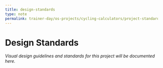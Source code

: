 ```yaml
---
title: design-standards
type: note
permalink: trainer-day/os-projects/cycling-calculators/project-standards-and-dev-notes/design-standards
---
```


# Design Standards

*Visual design guidelines and standards for this project will be documented here.*